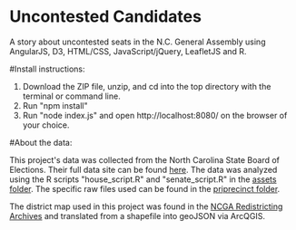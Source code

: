 # Uncontested Candidates

A story about uncontested seats in the N.C. General Assembly using AngularJS, D3, HTML/CSS, JavaScript/jQuery, LeafletJS and R.

#Install instructions: 

1. Download the ZIP file, unzip, and cd into the top directory with the terminal or command line.
2. Run "npm install"
3. Run "node index.js" and open http://localhost:8080/ on the browser of your choice.

#About the data: 

This project's data was collected from the North Carolina State Board of Elections. Their full data site can be found <a href="http://dl.ncsbe.gov/">here</a>. The data was analyzed using the R scripts "house_script.R" and "senate_script.R" in the <a href="https://github.com/lindsaycarbonell/uncontested-candidates/tree/master/assets">assets folder</a>. The specific raw files used can be found in the <a href="https://github.com/lindsaycarbonell/uncontested-candidates/tree/master/assets/priprecinct">priprecinct folder</a>.

The district map used in this project was found in the <a href="http://www.ncleg.net/representation/Content/Archives.aspx">NCGA Redistricting Archives</a> and translated from a shapefile into geoJSON via ArcQGIS. 
